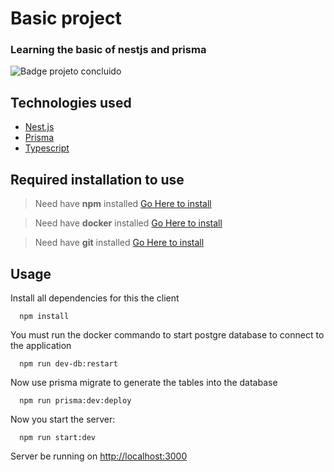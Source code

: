 # Basic project

### Learning the basic of nestjs and prisma

![Badge projeto concluido](https://img.shields.io/badge/Status-Projeto%20concluido-blue)

## Technologies used

- [Nest.js](https://nodejs.org/en/)
- [Prisma](https://www.prisma.io/)
- [Typescript](https://www.typescriptlang.org/)

## Required installation to use

> Need have **npm** installed [Go Here to install](https://nodejs.org/en/)

> Need have **docker** installed [Go Here to install](https://docs.docker.com/desktop/install/windows-install/)

> Need have **git** installed [Go Here to install](https://git-scm.com/downloads)


## Usage

Install all dependencies for this the client

```
  npm install
```

You must run the docker commando to start postgre database to connect to the application

```
  npm run dev-db:restart
```

Now use prisma migrate to generate the tables into the database

```
  npm run prisma:dev:deploy
```

Now you start the server:

```
  npm run start:dev
```

Server be running on [http://localhost:3000](http://localhost:3000)
